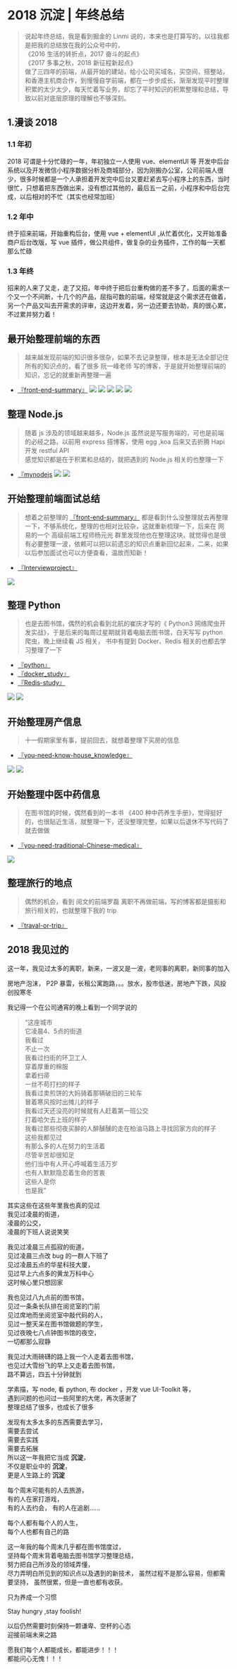 # 2018 沉淀 | 年终总结

>说起年终总结，我是看到掘金的 Linmi 说的，本来也是打算写的，以往我都是把我的总结放在我的公众号中的，  
《2016 生活的转折点，2017 奋斗的起点》  
《2017 多事之秋，2018 新征程新起点》  
做了三四年的前端，从最开始的建站，给小公司买域名，买空间，搭整站，和香港主机商合作，到慢慢自学前端，都在一步步成长，渐渐发现平时整理积累的太少太少，每天忙着写业务，却忘了平时知识的积累整理和总结，导致以前对底层原理的理解也不够深刻。

## 1.漫谈 2018
### 1.1 年初
  2018 可谓是十分忙碌的一年，年初独立一人使用 vue、elementUI 等 开发中后台系统以及开发微信小程序数据分析及商城部分，因为刚搬办公室，公司前端人很少，很多时候都是一个人承担着开发完中后台又要赶紧去写小程序上的东西，当时很忙，只想着把东西做出来，没有想过其他的，最后五一之前，小程序和中后台完成，以后相对的不忙（其实也经常加班）

### 1.2 年中
  终于招来前端，开始重构后台，使用 vue + elementUI ,从忙着优化，又开始准备商户后台改版，写 vue 插件，做公共组件，做复杂的业务插件，工作的每一天都那么忙碌

### 1.3 年终
  招来的人来了又走，走了又招，年中终于把后台重构做的差不多了，后面的需求一个又一个不间断，十几个的产品，屈指可数的前端，经常就是这个需求还在做着，另一个产品又叫去开需求的评审，这边开发着，另一边还要去协助，真的很心累，不过累并努力着！

## 最开始整理前端的东西
>越来越发现前端的知识很多很杂，如果不去记录整理，根本是无法全部记住所有的知识点的，看了很多 阮一峰老师 写的博客，于是就开始整理前端的知识，忘记的就重新再整理一遍
- [『front-end-summary』](https://github.com/fairyly/front-end-summary)
![](https://user-gold-cdn.xitu.io/2018/12/2/1676cf943a53f697?w=1034&h=861&f=png&s=155147)
![](https://user-gold-cdn.xitu.io/2018/12/2/1676cf9ac08d66da?w=1072&h=848&f=png&s=182801)
![](https://user-gold-cdn.xitu.io/2018/12/2/1676cf9fc90b3166?w=1096&h=871&f=png&s=176162)
![](https://user-gold-cdn.xitu.io/2018/12/2/1676cfa4578a07d5?w=1054&h=879&f=png&s=225729)
![](https://user-gold-cdn.xitu.io/2018/12/2/1676cfaa9ff4bc02?w=1083&h=843&f=png&s=174337)


## 整理 Node.js
>随着 js 涉及的领域越来越多，Node.js 虽然说是写服务端的，可也是前端的必经之路，以前用 express 搭博客，使用 egg ,koa 后来又去折腾 Hapi 开发 restful API   
感觉知识都是在于积累和总结的，就把遇到的 Node.js 相关的也整理一下
- [『mynodejs](https://github.com/fairyly/mynodejs)
![](https://user-gold-cdn.xitu.io/2018/12/2/1676cfe306443aa7?w=995&h=867&f=png&s=155370)
![](https://user-gold-cdn.xitu.io/2018/12/2/1676cfe8466f24d8?w=1086&h=874&f=png&s=162382)


## 开始整理前端面试总结
>想着之前整理的 [『front-end-summary』](https://github.com/fairyly/front-end-summary) 都是看到什么没整理就去再整理一下，不够系统化，整理的也相对比较杂，这就重新梳理一下，后来在 网易的一个 高级前端工程师杨元光 群里发现他也在整理这块，就觉得也是很有必要整理一波，依赖可以把以前遗忘的知识点重新回忆起来，二来，如果以后参加面试也可以方便查看，温故而知新！
- [『Interviewproject』](https://github.com/fairyly/Interviewproject)

![](https://user-gold-cdn.xitu.io/2018/12/2/1676cf669236ce0d?w=1097&h=865&f=png&s=140011)


## 整理 Python 
>也是去图书馆，偶然的机会看到北航的崔庆才写的《 Python3 网络爬虫开发实战》，于是后来的每周过星期就背着电脑去图书馆，白天写写 python 爬虫，晚上继续看 JS 相关，
书中有提到 Docker、Redis 相关的也都去学习整理了一下
- [『python』](https://github.com/fairyly/python)
- [『docker_study』](https://github.com/fairyly/docker_study)
- [『Redis-study』](https://github.com/fairyly/Redis-study)

![](https://user-gold-cdn.xitu.io/2018/12/2/1676d039303b11c7?w=988&h=898&f=png&s=149027)
![](https://user-gold-cdn.xitu.io/2018/12/2/1676d04052da6fce?w=1071&h=878&f=png&s=164447)

## 开始整理房产信息
>十一假期家里有事，提前回去，就想着整理下买房的信息
- [『you-need-know-house_knowledge』](https://github.com/fairyly/you-need-know-house_knowledge)

![](https://user-gold-cdn.xitu.io/2018/12/2/1676cea5fdcc2898?w=978&h=836&f=png&s=119230)
![](https://user-gold-cdn.xitu.io/2018/12/2/1676ceae30ec5aa4?w=989&h=834&f=png&s=133558)

## 开始整理中医中药信息
>在图书馆的时候，偶然看到的一本书 《400 种中药养生手册》，觉得挺好的，也很贴近生活，就整理一下，还没整理完整，如果以后退休不写代码了就去做做
- [『you-need-traditional-Chinese-medical』](https://github.com/fairyly/you-need-traditional-Chinese-medical)

![](https://user-gold-cdn.xitu.io/2018/12/2/1676cef0a2a233b5?w=874&h=796&f=png&s=121877)

## 整理旅行的地点
>偶然的机会，看到 阅文的前端罗磊 离职不再做前端，写的博客都是摄影和旅行相关的，也就整理下我的 trip
- [『traval-or-trip』](https://github.com/fairyly/traval-or-trip)

## 2018 我见过的

这一年，我见过太多的离职，新来，一波又是一波，老同事的离职，新同事的加入

房地产泡沫， P2P 暴雷，长租公寓跑路，。。放水，股市低迷，房地产下跌，风投创投寒冬

我记得一个在公司通宵的晚上看到一个同学说的  
>“这座城市  
它凌晨4、5点的街道   
我看过  
不止一次   
我看过扫街的环卫工人  
穿着厚重的棉服   
拿着扫帚   
一丝不苟打扫的样子   
我看过卖煎饼的大妈骑着那辆破旧的三轮车   
冒着寒风按时出摊儿的样子   
我看过天还没亮的时候就有人赶着第一班公交   
打着哈欠去上班的样子   
我看过那些彻夜买醉的人醉醺醺的走在柏油马路上寻找回家方向的样子   
这些我都见过  
有那么多的人在努力的生活着  
尽管辛苦却很知足  
他们当中有人开心呼喊着生活万岁   
也有人默默隐忍着生命的苦衷   
这些人是你  
也是我”  

其实这些在这些年里我也真的见过  
我见过凌晨的街道，  
凌晨的公交，  
凌晨的下班人说说笑笑  

我见过凌晨三点孤寂的街道，  
见过凌晨三点改 bug 的一群人下班了    
见过凌晨五点的华星科技大厦，  
见过早上六点多的黄龙万科中心  
这时候心里只想回家  

我也见过八九点前的图书馆，  
见过一条条长队排在阅览室的门前  
见过席地而坐阅览室中敲代码的人，    
见过一整天呆在图书馆做题的学生，    
见过夜晚七八点钟图书馆的夜空，  
一切都那么寂静  

我见过大雨磅礴的路上我一个人走着去图书馆，   
也见过大雪纷飞的早上又走着去图书馆，  
路不算远，四五十分钟就到

学素描，写 node, 看 python, 布 docker ，开发 vue UI-Toolkit 等，  
遇到问题的也问过一些阿里的大佬，再次感谢了  
整理总结了很多，也成长了很多

发现有太多太多的东西需要去学习，  
需要去尝试  
需要去实践  
需要去拓展  
所以这一年我把它当成 **沉淀**，  
不仅是职业中的 **沉淀**，  
更是人生路上的 **沉淀**  

每个周末可能有的人去旅游，  
有的人在家打游戏，  
有的人去约会，
有的人在追剧......

每个人都有每个人的人生，  
每个人也都有自己的路

这一年我的每个周末几乎都在图书馆度过，  
坚持每个周末背着电脑去图书馆学习整理总结，  
努力把自己所涉及的领域弄懂，  
尽力弄明白所见到的知识点以及遇到的新技术，
虽然过程不是那么容易，但都需要坚持，
虽然很累，但是一直也都有收获。

只为养成一个习惯

Stay hungry ,stay foolish!

以后仍然需要时刻保持一颗谦卑、空杯的心态  
迎接前端未来之路  

愿我们每个人都能成长，都能进步！！！  
都能问心无愧！！！
